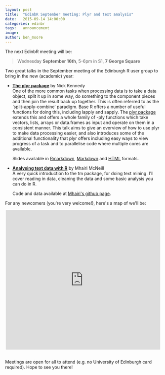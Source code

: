 ```yaml
---
layout: post
title:  "EdinbR September meeting: Plyr and text analysis"
date:   2015-09-14 14:00:00
categories: edinbr
tags:   announcement
image:
author: ben_moore
---
```



The next EdinbR meeting will be:

> Wednesday **September 16th**, 5-6pm in S1, **7 George Square**

Two great talks in the September meeting of the Edinburgh R user group to bring in the new (academic) year:

* [**The plyr package**](https://rawgit.com/NikNakk/edinbr-talks/Kennedy-talk/2015-09-16/Kennedy_plyr-talk.html#(1)) by Nick Kennedy <br />
  One of the more common tasks when processing data is to take a data object, split it up in some way, do something to the component pieces and then join the result back up together. This is often referred to as the ‘split-apply-combine’ paradigm. Base R offers a number of useful functions for doing this, including lapply and sapply. The [plyr package](http://plyr.had.co.nz/) extends this and offers a whole family of -ply functions which take vectors, lists, arrays or data.frames as input and operate on them in a consistent manner. This talk aims to give an overview of how to use plyr to make data processing easier, and also introduces some of the additional functionality that plyr offers including easy ways to view progress of a task and to parallelise code where multiple cores are available.
  
  Slides available in [Rmarkdown](https://github.com/EdinbR/edinbr-talks/blob/master/2015-09-16/Kennedy_plyr-talk.Rmd), [Markdown](https://github.com/EdinbR/edinbr-talks/blob/master/2015-09-16/Kennedy_plyr-talk.md) and [HTML](https://github.com/EdinbR/edinbr-talks/blob/master/2015-09-16/Kennedy_plyr-talk.html) formats.
  
  
* [**Analysing text data with R**](https://rawgit.com/mhairi/tm_tutorial/master/text%20mining.html#/) by Mhairi McNeill <br />
  A very quick introduction to the tm package, for doing text mining. I'll cover reading in data, cleaning the data and some basic analysis you can do in R.
  
  Code and data available at [Mhairi's github page](https://github.com/mhairi/tm_tutorial).
  

For any newcomers (you're very welcome!), here's a map of we'll be:

<iframe src="https://www.google.com/maps/embed?pb=!1m18!1m12!1m3!1d2234.2888876703746!2d-3.1892457999999544!3d55.9443647!2m3!1f0!2f0!3f0!3m2!1i1024!2i768!4f13.1!3m3!1m2!1s0x4887c78367403f5b%3A0x342d6b9392ffecc6!2s7+George+Square%2C+The+University+of+Edinburgh%2C+Edinburgh%2C+City+of+Edinburgh+EH8+9JZ!5e0!3m2!1sen!2suk!4v1422630144560" width="500" height="450" frameborder="0" style="border:0; margin: 0 auto; display: block;"></iframe>

<br />

Meetings are open for all to attend (e.g. no University of Edinburgh card required). Hope to see you there!
